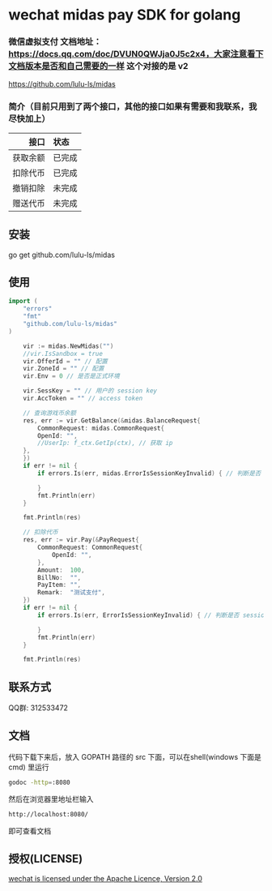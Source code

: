 # wechat midas pay SDK for golang
### 微信虚拟支付 文档地址：https://docs.qq.com/doc/DVUN0QWJja0J5c2x4，大家注意看下文档版本是否和自己需要的一样 这个对接的是 v2
https://github.com/lulu-ls/midas

### 简介（目前只用到了两个接口，其他的接口如果有需要和我联系，我尽快加上）
| 接口  | 状态                    |
|---------------:|:---------|
| 获取余额   | 已完成          |
| 扣除代币   | 已完成          |
| 撤销扣除   | 未完成          |
| 赠送代币   | 未完成          |


## 安装
go get github.com/lulu-ls/midas

## 使用
```go
import (
	"errors"
  	"fmt"
	"github.com/lulu-ls/midas"
)	
```
```go
	vir := midas.NewMidas("")
	//vir.IsSandbox = true
	vir.OfferId = "" // 配置
	vir.ZoneId = "" // 配置
	vir.Env = 0 // 是否是正式环境

	vir.SessKey = "" // 用户的 session key
	vir.AccToken = "" // access token

	// 查询游戏币余额
	res, err := vir.GetBalance(&midas.BalanceRequest{
		CommonRequest: midas.CommonRequest{
		OpenId: "",
		//UserIp: f_ctx.GetIp(ctx), // 获取 ip
	},
	})
	if err != nil {
		if errors.Is(err, midas.ErrorIsSessionKeyInvalid) { // 判断是否 session key 失效，需要用户重新登录 401

		}
		fmt.Println(err)
	}

	fmt.Println(res)

	// 扣除代币
	res, err := vir.Pay(&PayRequest{
		CommonRequest: CommonRequest{
			OpenId: "",
		},
		Amount:  100,
		BillNo:  "",
		PayItem: "",
		Remark:  "测试支付",
	})
	if err != nil {
		if errors.Is(err, ErrorIsSessionKeyInvalid) { // 判断是否 session key 失效，需要用户重新登录 401

		}
		fmt.Println(err)
	}

	fmt.Println(res)

```

## 联系方式
QQ群: 312533472

## 文档
代码下载下来后，放入 GOPATH 路径的 src 下面，可以在shell(windows 下面是 cmd) 里运行
```sh
godoc -http=:8080
```

然后在浏览器里地址栏输入
```sh
http://localhost:8080/
```
即可查看文档

## 授权(LICENSE)
[wechat is licensed under the Apache Licence, Version 2.0](http://www.apache.org/licenses/LICENSE-2.0.html)
